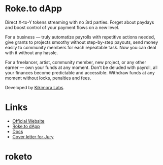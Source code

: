 # Roke.to dApp

Direct X-to-Y tokens streaming with no 3rd parties. Forget about paydays and boost control of your payment flows on a new level.

For a business — truly automatize payrolls with repetitive actions needed, give grants to projects smoothy without step-by-step payouts, send money easily to community members for each repeatable task. Now you can deal with it without any hassle.

For a freelancer, artist, community member, new project, or any other earner — own your funds at any moment. Don't be deluded with payroll, all your finances become predictable and accessible. Withdraw funds at any moment without locks, penalties and fees.

Developed by [Kikimora Labs](https://kikimora.ch/).


# Links

- [Official Website](https://www.roke.to/)
- [Roke.to dApp](https://app.roke.to/)
- [Docs](https://docs.roke.to/)
- [Cover letter for Jury](https://docs.google.com/document/d/1Ct9lsAe2l7s6GB-eCTNo5woS6xy9iLsd7KagfmgxVgA/edit)
# roketo
